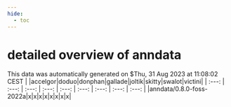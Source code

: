 ```yaml
---
hide:
  - toc
---
```


detailed overview of anndata
============================


This data was automatically generated on $Thu, 31 Aug 2023 at 11:08:02 CEST
| |accelgor|doduo|donphan|gallade|joltik|skitty|swalot|victini|
| :---: | :---: | :---: | :---: | :---: | :---: | :---: | :---: | :---: |
|anndata/0.8.0-foss-2022a|x|x|x|x|x|x|x|x|
